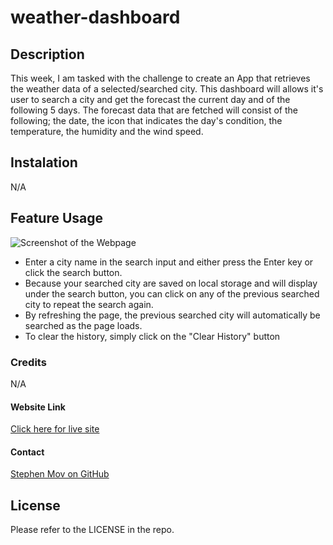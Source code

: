 # weather-dashboard

## Description
This week, I am tasked with the challenge to create an App that retrieves the weather data of a selected/searched city. This dashboard will allows it's user to search a city and get the forecast the current day and of the following 5 days. The forecast data that are fetched will consist of the following; the date, the icon that indicates the day's condition, the temperature, the humidity and the wind speed.

## Instalation

N/A

## Feature Usage

![Screenshot of the Webpage](./assets/images/weather-dashboard-screen-shot.gif)

* Enter a city name in the search input and either press the Enter key or click the search button.
* Because your searched city are saved on local storage and will display under the search button, you can click on any of the previous searched city to repeat the search again.
* By refreshing the page, the previous searched city will automatically be searched as the page loads.
* To clear the history, simply click on the "Clear History" button

### Credits

N/A

#### Website Link
[Click here for live site](https://slmov215.github.io/weather-dashboard/)

#### Contact
[Stephen Mov on GitHub](https://github.com/slmov215/weather-dashboard)
## License

Please refer to the LICENSE in the repo.

<!-- ## User Story

```
AS A traveler
I WANT to see the weather outlook for multiple cities
SO THAT I can plan a trip accordingly
```

## Acceptance Criteria

```
GIVEN a weather dashboard with form inputs
WHEN I search for a city
THEN I am presented with current and future conditions for that city and that city is added to the search history
WHEN I view current weather conditions for that city
THEN I am presented with the city name, the date, an icon representation of weather conditions, the temperature, the humidity, and the wind speed
WHEN I view future weather conditions for that city
THEN I am presented with a 5-day forecast that displays the date, an icon representation of weather conditions, the temperature, the wind speed, and the humidity
WHEN I click on a city in the search history
THEN I am again presented with current and future conditions for that city
``` -->